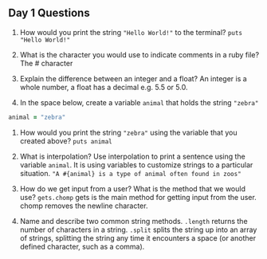 ## Day 1 Questions

1. How would you print the string `"Hello World!"` to the terminal?
`puts "Hello World!"`

1. What is the character you would use to indicate comments in a ruby file?
The # character

1. Explain the difference between an integer and a float?
An integer is a whole number, a float has a decimal e.g. 5.5 or 5.0.

1. In the space below, create a variable `animal` that holds the string `"zebra"`
```ruby
animal = "zebra"
```

1. How would you print the string `"zebra"` using the variable that you created above?
`puts animal`

1. What is interpolation? Use interpolation to print a sentence using the variable `animal`.
It is using variables to customize strings to a particular situation.
`"A #{animal} is a type of animal often found in zoos"`

1. How do we get input from a user? What is the method that we would use?
`gets.chomp`
gets is the main method for getting input from the user. chomp removes the newline character.

1. Name and describe two common string methods.
`.length` returns the number of characters in a string.
`.split` splits the string up into an array of strings, splitting the string any time it encounters a space (or another defined character, such as a comma).
